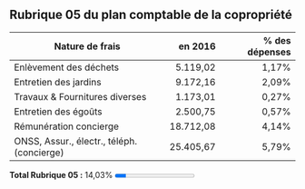 ## Rubrique 05 du plan comptable de la copropriété 

| Nature de frais | en 2016 | % des dépenses |
| --- | ---: | ---:  |
| Enlèvement des déchets | 5.119,02 | 1,17% |
| Entretien des jardins | 9.172,16 | 2,09% |
| Travaux & Fournitures diverses | 1.173,01 | 0,27% |
| Entretien des égoûts | 2.500,75 | 0,57% |
| Rémunération concierge | 18.712,08 | 4,14% |
| ONSS, Assur., électr., téléph. (concierge) | 25.405,67 | 5,79% |

**Total Rubrique 05 :** 14,03% <progress value="14.03" max="100">14,03 %</progress>